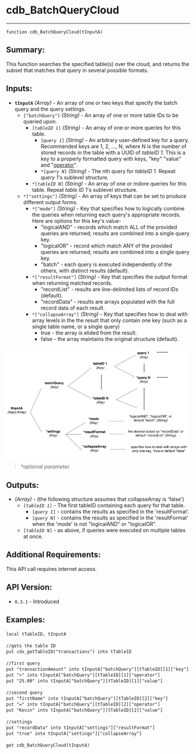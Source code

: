 # cdb_BatchQueryCloud
---
```
function cdb_BatchQueryCloud(tInputA)
```
## Summary:
This function searches the specified table(s) over the cloud, and returns the subset that matches that query in several possible formats.

## Inputs:
* **`tInputA`** *(Array)* - An array of one or two keys that specify the batch query and the query settings.
	* `["batchQuery"]` *(String)* - An array of one or more table IDs to be queried upon.
  		* `[`*`tableID 1`*`]` *(String)* - An array of one or more queries for this table.
  			* `[`*`query 1`*`]` *(String)* - An arbitrary user-defined key for a query. Recommended keys are 1, 2, ..., N, where N is the number of stored records in the table with a UUID of *tableID 1*. This is a key to a properly formatted query with keys, "key" "value" and "[operator](QueryOperators.md)".
  			* `*[`*`query N`*`]` *(String)* - The nth query for *tableID 1*. Repeat *query 1*'s sublevel structure.
 		* `*[`*`tableID N`*`]` *(String)* - An array of one or mdore queries for this table. Repeat *table ID 1*'s sublevel structure.
	* `*["settings"]` *(String)* - An array of keys that can be set to produce different output forms.
 		* `*["mode"]` *(String)* - Key that specifies how to logically combine the queries when returning each query's appropriate records. Here are options for this key's value-
 			- "logicalAND" - records which match ALL of the provided queries are returned; results are combined into a single query key.
 			- "logicalOR" - record which match ANY of the provided queries are returned; results are combined into a single query key.
 			- "batch" - each query is executed independently of the others, with distinct results (default).
 		* `*["resultFormat"]` *(String)* - Key that specifies the output format when returning matched records.
 			- "recordList" - results are line-delimited lists of record IDs (default).
 			- "recordData" - results are arrays populated with the full record data of each result.
 		* `*["collapseArray"]` *(String)* - Key that specifies how to deal with array levels in the the result that only contain one key (such as a single table name, or a single query)
 			- true - the array is elided from the result.
 			- false - the array maintains the original structure (default).

![BatchQuery input diagram](../chartimages/QueryBatchInput.png)

> _*optional parameter._

## Outputs:
* *(Array)* - (the following structure assumes that collapseArray is 'false')
	* `[`*`tableID 1`*`]` - The first tableID containing each query for that table.
		* `[`*`query 1`*`]` - contains the results as specified in the 'resultFormat'.
		* `[`*`query N`*`]` - contains the results as specified in the 'resultFormat' when the 'mode' is not "logicalAND" or "logicalOR".
	* `[`*`tableID N`*`]` - as above, if queries were executed on multiple tables at once.

## Additional Requirements:
This API call requires internet access.
	
## API Version:
* `0.3.1` - Introduced

## Examples:
```
local tTableID, tInputA

//gets the table ID
put cdx_getTableID("transactions") into tTableID

//first query
put "transactionAmount" into tInputA["batchQuery"][tTableID][1]["key"]
put ">" into tInputA["batchQuery"][tTableID][1]["operator"]
put "25.00" into tInputA["batchQuery"][tTableID][1]["value"]

//second query
put "firstName" into tInputA["batchQuery"][tTableID][2]["key"]
put "=" into tInputA["batchQuery"][tTableID][2]["operator"]
put "Kevin" into tInputA["batchQuery"][tTableID][2]["value"]

//settings
put "recordData" into tInputA["settings"]["resultFormat"]
put "true" into tInputA["settings"]["collapseArray"]

get cdb_BatchQueryCloud(tInputA)
```